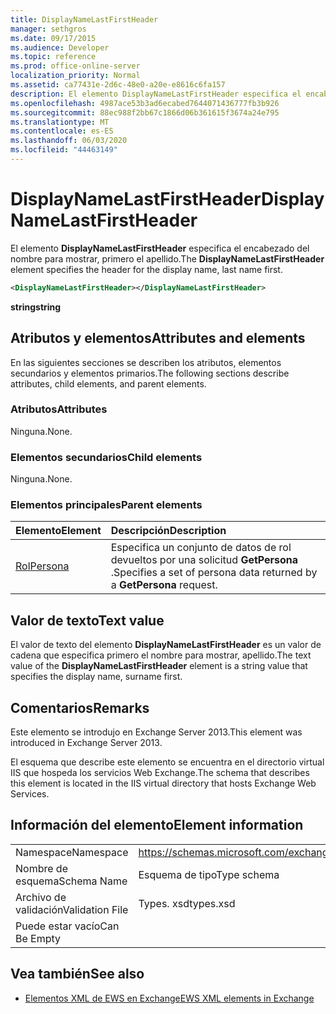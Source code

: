 ```yaml
---
title: DisplayNameLastFirstHeader
manager: sethgros
ms.date: 09/17/2015
ms.audience: Developer
ms.topic: reference
ms.prod: office-online-server
localization_priority: Normal
ms.assetid: ca77431e-2d6c-48e0-a20e-e8616c6fa157
description: El elemento DisplayNameLastFirstHeader especifica el encabezado del nombre para mostrar, primero el apellido.
ms.openlocfilehash: 4987ace53b3ad6ecabed7644071436777fb3b926
ms.sourcegitcommit: 88ec988f2bb67c1866d06b361615f3674a24e795
ms.translationtype: MT
ms.contentlocale: es-ES
ms.lasthandoff: 06/03/2020
ms.locfileid: "44463149"
---
```

# <a name="displaynamelastfirstheader"></a><span data-ttu-id="c7cf9-103">DisplayNameLastFirstHeader</span><span class="sxs-lookup"><span data-stu-id="c7cf9-103">DisplayNameLastFirstHeader</span></span>

<span data-ttu-id="c7cf9-104">El elemento **DisplayNameLastFirstHeader** especifica el encabezado del nombre para mostrar, primero el apellido.</span><span class="sxs-lookup"><span data-stu-id="c7cf9-104">The **DisplayNameLastFirstHeader** element specifies the header for the display name, last name first.</span></span> 
  
```xml
<DisplayNameLastFirstHeader></DisplayNameLastFirstHeader>
```

 <span data-ttu-id="c7cf9-105">**string**</span><span class="sxs-lookup"><span data-stu-id="c7cf9-105">**string**</span></span>
## <a name="attributes-and-elements"></a><span data-ttu-id="c7cf9-106">Atributos y elementos</span><span class="sxs-lookup"><span data-stu-id="c7cf9-106">Attributes and elements</span></span>

<span data-ttu-id="c7cf9-107">En las siguientes secciones se describen los atributos, elementos secundarios y elementos primarios.</span><span class="sxs-lookup"><span data-stu-id="c7cf9-107">The following sections describe attributes, child elements, and parent elements.</span></span>
  
### <a name="attributes"></a><span data-ttu-id="c7cf9-108">Atributos</span><span class="sxs-lookup"><span data-stu-id="c7cf9-108">Attributes</span></span>

<span data-ttu-id="c7cf9-109">Ninguna.</span><span class="sxs-lookup"><span data-stu-id="c7cf9-109">None.</span></span>
  
### <a name="child-elements"></a><span data-ttu-id="c7cf9-110">Elementos secundarios</span><span class="sxs-lookup"><span data-stu-id="c7cf9-110">Child elements</span></span>

<span data-ttu-id="c7cf9-111">Ninguna.</span><span class="sxs-lookup"><span data-stu-id="c7cf9-111">None.</span></span>
  
### <a name="parent-elements"></a><span data-ttu-id="c7cf9-112">Elementos principales</span><span class="sxs-lookup"><span data-stu-id="c7cf9-112">Parent elements</span></span>

|<span data-ttu-id="c7cf9-113">**Elemento**</span><span class="sxs-lookup"><span data-stu-id="c7cf9-113">**Element**</span></span>|<span data-ttu-id="c7cf9-114">**Descripción**</span><span class="sxs-lookup"><span data-stu-id="c7cf9-114">**Description**</span></span>|
|:-----|:-----|
|[<span data-ttu-id="c7cf9-115">Rol</span><span class="sxs-lookup"><span data-stu-id="c7cf9-115">Persona</span></span>](persona.md) <br/> |<span data-ttu-id="c7cf9-116">Especifica un conjunto de datos de rol devueltos por una solicitud **GetPersona** .</span><span class="sxs-lookup"><span data-stu-id="c7cf9-116">Specifies a set of persona data returned by a **GetPersona** request.</span></span>  <br/> |
   
## <a name="text-value"></a><span data-ttu-id="c7cf9-117">Valor de texto</span><span class="sxs-lookup"><span data-stu-id="c7cf9-117">Text value</span></span>

<span data-ttu-id="c7cf9-118">El valor de texto del elemento **DisplayNameLastFirstHeader** es un valor de cadena que especifica primero el nombre para mostrar, apellido.</span><span class="sxs-lookup"><span data-stu-id="c7cf9-118">The text value of the **DisplayNameLastFirstHeader** element is a string value that specifies the display name, surname first.</span></span> 
  
## <a name="remarks"></a><span data-ttu-id="c7cf9-119">Comentarios</span><span class="sxs-lookup"><span data-stu-id="c7cf9-119">Remarks</span></span>

<span data-ttu-id="c7cf9-120">Este elemento se introdujo en Exchange Server 2013.</span><span class="sxs-lookup"><span data-stu-id="c7cf9-120">This element was introduced in Exchange Server 2013.</span></span>
  
<span data-ttu-id="c7cf9-121">El esquema que describe este elemento se encuentra en el directorio virtual IIS que hospeda los servicios Web Exchange.</span><span class="sxs-lookup"><span data-stu-id="c7cf9-121">The schema that describes this element is located in the IIS virtual directory that hosts Exchange Web Services.</span></span>
  
## <a name="element-information"></a><span data-ttu-id="c7cf9-122">Información del elemento</span><span class="sxs-lookup"><span data-stu-id="c7cf9-122">Element information</span></span>

|||
|:-----|:-----|
|<span data-ttu-id="c7cf9-123">Namespace</span><span class="sxs-lookup"><span data-stu-id="c7cf9-123">Namespace</span></span>  <br/> |https://schemas.microsoft.com/exchange/services/2006/types  <br/> |
|<span data-ttu-id="c7cf9-124">Nombre de esquema</span><span class="sxs-lookup"><span data-stu-id="c7cf9-124">Schema Name</span></span>  <br/> |<span data-ttu-id="c7cf9-125">Esquema de tipo</span><span class="sxs-lookup"><span data-stu-id="c7cf9-125">Type schema</span></span>  <br/> |
|<span data-ttu-id="c7cf9-126">Archivo de validación</span><span class="sxs-lookup"><span data-stu-id="c7cf9-126">Validation File</span></span>  <br/> |<span data-ttu-id="c7cf9-127">Types. xsd</span><span class="sxs-lookup"><span data-stu-id="c7cf9-127">types.xsd</span></span>  <br/> |
|<span data-ttu-id="c7cf9-128">Puede estar vacío</span><span class="sxs-lookup"><span data-stu-id="c7cf9-128">Can Be Empty</span></span>  <br/> ||
   
## <a name="see-also"></a><span data-ttu-id="c7cf9-129">Vea también</span><span class="sxs-lookup"><span data-stu-id="c7cf9-129">See also</span></span>

- [<span data-ttu-id="c7cf9-130">Elementos XML de EWS en Exchange</span><span class="sxs-lookup"><span data-stu-id="c7cf9-130">EWS XML elements in Exchange</span></span>](ews-xml-elements-in-exchange.md)

